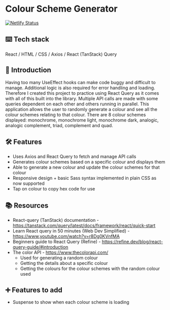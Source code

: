 # Colour Scheme Generator
[![Netlify Status](https://api.netlify.com/api/v1/badges/50d6bd96-0cd1-40da-afb9-b29b7086678e/deploy-status)](https://app.netlify.com/sites/kareenapatel-colourschemegenerator/deploys)

## ⌨️ Tech stack
React / HTML / CSS / Axios / React (TanStack) Query 

## 🍼 Introduction
Having too many UseEffect hooks can make code buggy and difficult to manage. Additional logic is also required for error handling and loading. Therefore I created this project to practice using React Query as it comes with all of this built into the library. Multiple API calls are made with some queries dependent on each other and others running in parallel. This application allows the user to randomly generate a colour and see all the colour schemes relating to that colour. There are 8 colour schemes displayed: monochrome, monochrome light, monochrome dark, analogic, analogic complement, triad, complement and quad.

## 🛠️ Features
- Uses Axios and React Query to fetch and manage API calls
- Generates colour schemes based on a specific colour and displays them
- Able to generate a new colour and update the colour schemes for that colour
- Responsive design + basic Sass syntax implemented in plain CSS as now supported
- Tap on colour to copy hex code for use

## 📚 Resources
- React-query (TanStack) documentation - https://tanstack.com/query/latest/docs/framework/react/quick-start
- Learn React query in 50 minutes (Web Dev Simplified) - https://www.youtube.com/watch?v=r8Dg0KVnfMA
- Beginners guide to React Query (Refine) - https://refine.dev/blog/react-query-guide/#introduction
- The color API - https://www.thecolorapi.com/
  - Used for generating a random colour
  - Getting the details about a specific colour
  - Getting the colours for the colour schemes with the random colour used

## ➕ Features to add
- Suspense to show when each colour scheme is loading


